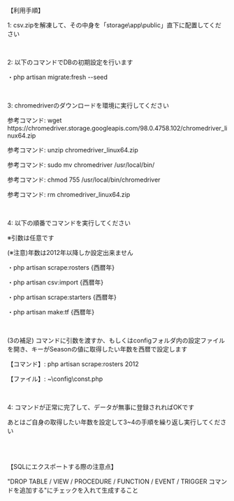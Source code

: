 <p>【利用手順】</p>
<p>1: csv.zipを解凍して、その中身を「storage\app\public」直下に配置してください</p>
<br>
<p>2: 以下のコマンドでDBの初期設定を行います</p>
   <p>・php artisan migrate:fresh --seed</p>
<br>
<p>3: chromedriverのダウンロードを環境に実行してください</p>
   <p>参考コマンド: wget https://chromedriver.storage.googleapis.com/98.0.4758.102/chromedriver_linux64.zip</p>
   <p>参考コマンド: unzip chromedriver_linux64.zip</p>
   <p>参考コマンド: sudo mv chromedriver /usr/local/bin/</p>
   <p>参考コマンド: chmod 755 /usr/local/bin/chromedriver</p>
   <p>参考コマンド: rm chromedriver_linux64.zip</p>
<br>
<p>4: 以下の順番でコマンドを実行してください</p>
   <p>※引数は任意です</p>
   <p>(※注意)年数は2012年以降しか設定出来ません</p>
   <p>・php artisan scrape:rosters {西暦年}</p>
   <p>・php artisan csv:import {西暦年}</p>
   <p>・php artisan scrape:starters {西暦年}</p>
   <p>・php artisan make:tf {西暦年}</p>
<br>
<p>(3の補足) コマンドに引数を渡すか、もしくはconfigフォルダ内の設定ファイルを開き、キーがSeasonの値に取得したい年数を西暦で設定します</p>
   <p>【コマンド】: php artisan scrape:rosters 2012</p>
   <p>【ファイル】: ~\config\const.php</p>
<br>
<p>4: コマンドが正常に完了して、データが無事に登録されればOKです</p>
   <p>あとはご自身の取得したい年数を設定して3~4の手順を繰り返し実行してください</p>
<br>
<br>
<p>【SQLにエクスポートする際の注意点】</p>
<p>"DROP TABLE / VIEW / PROCEDURE / FUNCTION / EVENT / TRIGGER コマンドを追加する"にチェックを入れて生成すること</p>
